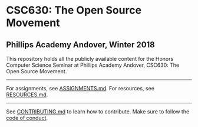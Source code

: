 # CSC630: The Open Source Movement
## Phillips Academy Andover, Winter 2018

This repository holds all the publicly available content for the Honors Computer Science Seminar at Phillips Academy Andover, CSC630: The Open Source Movement.

---

For assignments, see [ASSIGNMENTS.md](course/ASSIGNMENTS.md).
For resources, see [RESOURCES.md](course/RESOURCES.md).

---

See [CONTRIBUTING.md](CONTRIBUTING.md) to learn how to contribute.
Make sure to follow the [code of conduct](CODE_OF_CONDUCT.md).
